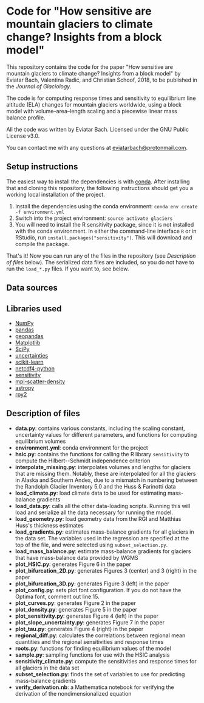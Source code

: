 # Code for "How sensitive are mountain glaciers to climate change? Insights from a block model"

This repository contains the code for the paper "How sensitive are mountain glaciers to climate change? Insights from a block model" by Eviatar Bach, Valentina Radić, and Christian Schoof, 2018, to be published in the *Journal of Glaciology*.

The code is for computing response times and sensitivity to equilibrium line altitude (ELA) changes for mountain glaciers worldwide, using a block model with volume–area–length scaling and a piecewise linear mass balance profile.

All the code was written by Eviatar Bach. Licensed under the GNU Public License v3.0.

You can contact me with any questions at eviatarbach@protonmail.com.

## Setup instructions
The easiest way to install the dependencies is with [conda](https://conda.io/docs/). After installing that and cloning this repository, the following instructions should get you a working local installation of the project.

1. Install the dependencies using the conda environment: `conda env create -f environment.yml`
2. Switch into the project environment: `source activate glaciers`
3. You will need to install the R sensitivity package, since it is not installed with the conda environment. In either the command-line interface `R` or in RStudio, run `install.packages("sensitivity")`. This will download and compile the package.

That's it! Now you can run any of the files in the repository (see *Description of files* below). The serialized data files are included, so you do not have to run the `load_*.py` files. If you want to, see below.

## Data sources


## Libraries used
- [NumPy](http://www.numpy.org/)
- [pandas](http://pandas.pydata.org/)
- [geopandas](http://geopandas.org/)
- [Matplotlib](https://matplotlib.org/)
- [SciPy](https://scipy.org/scipylib/index.html)
- [uncertainties](https://pythonhosted.org/uncertainties/)
- [scikit-learn](http://scikit-learn.org/stable/)
- [netcdf4-python](http://unidata.github.io/netcdf4-python/)
- [sensitivity](https://cran.r-project.org/web/packages/sensitivity/index.html)
- [mpl-scatter-density](https://github.com/astrofrog/mpl-scatter-density)
- [astropy](http://www.astropy.org/)
- [rpy2](https://rpy2.bitbucket.io/)

## Description of files
- **data.py**: contains various constants, including the scaling constant, uncertainty values for different parameters, and functions for computing equilibrium volumes
- **environment.yml**: conda environment for the project
- **hsic.py**: contains the functions for calling the R library `sensitivity` to compute the Hilbert--Schmidt independence criterion
- **interpolate_missing.py**: interpolates volumes and lengths for glaciers that are missing them. Notably, these are interpolated for all the glaciers in Alaska and Southern Andes, due to a mismatch in numbering between the Randolph Glacier Inventory 5.0 and the Huss & Farinotti data 
- **load_climate.py**: load climate data to be used for estimating mass-balance gradients
- **load_data.py**: calls all the other data-loading scripts. Running this will load and serialize all the data necessary for running the model.
- **load_geometry.py**: load geometry data from the RGI and Matthias Huss's thickness estimates
- **load_gradients.py**: estimates mass-balance gradients for all glaciers in the data set. The variables used in the regression are specified at the top of the file, and were selected using `subset_selection.py`.
- **load_mass_balance.py**: estimate mass-balance gradients for glaciers that have mass-balance data provided by WGMS
- **plot_HSIC.py**: generates Figure 6 in the paper
- **plot_bifurcation_2D.py**: generates Figures 3 (center) and 3 (right) in the paper
- **plot_bifurcation_3D.py**: generates Figure 3 (left) in the paper
- **plot_config.py**: sets plot font configuration. If you do not have the Optima font, comment out line 15.
- **plot_curves.py**: generates Figure 2 in the paper
- **plot_density.py**: generates Figure 5 in the paper
- **plot_sensitivity.py**: generates Figure 4 (left) in the paper
- **plot_slope_uncertainty.py**: generates Figure 7 in the paper
- **plot_tau.py**: generates Figure 4 (right) in the paper
- **regional_diff.py**: calculates the correlations between regional mean quantities and the regional sensitivities and response times
- **roots.py**: functions for finding equilibrium values of the model
- **sample.py**: sampling functions for use with the HSIC analysis
- **sensitivity_climate.py**: compute the sensitivities and response times for all glaciers in the data set
- **subset_selection.py**: finds the set of variables to use for predicting mass-balance gradients
- **verify_derivation.nb**: a Mathematica notebook for verifying the derivation of the nondimensionalized equation

